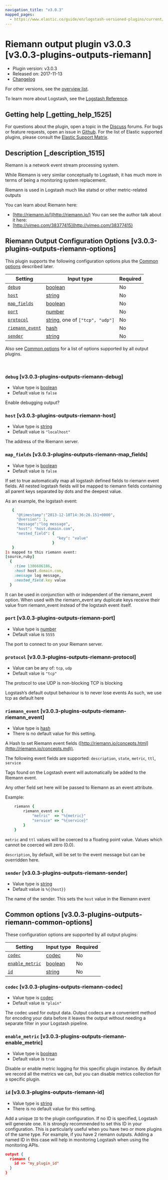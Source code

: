 ```yaml
---
navigation_title: "v3.0.3"
mapped_pages:
  - https://www.elastic.co/guide/en/logstash-versioned-plugins/current/v3.0.3-plugins-outputs-riemann.html
---
```


# Riemann output plugin v3.0.3 [v3.0.3-plugins-outputs-riemann]


* Plugin version: v3.0.3
* Released on: 2017-11-13
* [Changelog](https://github.com/logstash-plugins/logstash-output-riemann/blob/v3.0.3/CHANGELOG.md)

For other versions, see the [overview list](output-riemann-index.md).

To learn more about Logstash, see the [Logstash Reference](logstash://reference/index.md).

## Getting help [_getting_help_1525]

For questions about the plugin, open a topic in the [Discuss](http://discuss.elastic.co) forums. For bugs or feature requests, open an issue in [Github](https://github.com/logstash-plugins/logstash-output-riemann). For the list of Elastic supported plugins, please consult the [Elastic Support Matrix](https://www.elastic.co/support/matrix#matrix_logstash_plugins).


## Description [_description_1515]

Riemann is a network event stream processing system.

While Riemann is very similar conceptually to Logstash, it has much more in terms of being a monitoring system replacement.

Riemann is used in Logstash much like statsd or other metric-related outputs

You can learn about Riemann here:

* [http://riemann.io/](http://riemann.io/) You can see the author talk about it here:
* [http://vimeo.com/38377415](http://vimeo.com/38377415)


## Riemann Output Configuration Options [v3.0.3-plugins-outputs-riemann-options]

This plugin supports the following configuration options plus the [Common options](v3-0-3-plugins-outputs-riemann.md#v3.0.3-plugins-outputs-riemann-common-options) described later.

| Setting | Input type | Required |
| --- | --- | --- |
| [`debug`](v3-0-3-plugins-outputs-riemann.md#v3.0.3-plugins-outputs-riemann-debug) | [boolean](logstash://reference/configuration-file-structure.md#boolean) | No |
| [`host`](v3-0-3-plugins-outputs-riemann.md#v3.0.3-plugins-outputs-riemann-host) | [string](logstash://reference/configuration-file-structure.md#string) | No |
| [`map_fields`](v3-0-3-plugins-outputs-riemann.md#v3.0.3-plugins-outputs-riemann-map_fields) | [boolean](logstash://reference/configuration-file-structure.md#boolean) | No |
| [`port`](v3-0-3-plugins-outputs-riemann.md#v3.0.3-plugins-outputs-riemann-port) | [number](logstash://reference/configuration-file-structure.md#number) | No |
| [`protocol`](v3-0-3-plugins-outputs-riemann.md#v3.0.3-plugins-outputs-riemann-protocol) | [string](logstash://reference/configuration-file-structure.md#string), one of `["tcp", "udp"]` | No |
| [`riemann_event`](v3-0-3-plugins-outputs-riemann.md#v3.0.3-plugins-outputs-riemann-riemann_event) | [hash](logstash://reference/configuration-file-structure.md#hash) | No |
| [`sender`](v3-0-3-plugins-outputs-riemann.md#v3.0.3-plugins-outputs-riemann-sender) | [string](logstash://reference/configuration-file-structure.md#string) | No |

Also see [Common options](v3-0-3-plugins-outputs-riemann.md#v3.0.3-plugins-outputs-riemann-common-options) for a list of options supported by all output plugins.

 

### `debug` [v3.0.3-plugins-outputs-riemann-debug]

* Value type is [boolean](logstash://reference/configuration-file-structure.md#boolean)
* Default value is `false`

Enable debugging output?


### `host` [v3.0.3-plugins-outputs-riemann-host]

* Value type is [string](logstash://reference/configuration-file-structure.md#string)
* Default value is `"localhost"`

The address of the Riemann server.


### `map_fields` [v3.0.3-plugins-outputs-riemann-map_fields]

* Value type is [boolean](logstash://reference/configuration-file-structure.md#boolean)
* Default value is `false`

If set to true automatically map all logstash defined fields to riemann event fields. All nested logstash fields will be mapped to riemann fields containing all parent keys separated by dots and the deepest value.

As an example, the logstash event:

```ruby
   {
     "@timestamp":"2013-12-10T14:36:26.151+0000",
     "@version": 1,
     "message":"log message",
     "host": "host.domain.com",
     "nested_field": {
                       "key": "value"
                     }
   }
Is mapped to this riemann event:
[source,ruby]
  {
    :time 1386686186,
    :host host.domain.com,
    :message log message,
    :nested_field.key value
  }
```

It can be used in conjunction with or independent of the riemann_event option. When used with the riemann_event any duplicate keys receive their value from riemann_event instead of the logstash event itself.


### `port` [v3.0.3-plugins-outputs-riemann-port]

* Value type is [number](logstash://reference/configuration-file-structure.md#number)
* Default value is `5555`

The port to connect to on your Riemann server.


### `protocol` [v3.0.3-plugins-outputs-riemann-protocol]

* Value can be any of: `tcp`, `udp`
* Default value is `"tcp"`

The protocol to use UDP is non-blocking TCP is blocking

Logstash’s default output behaviour is to never lose events As such, we use tcp as default here


### `riemann_event` [v3.0.3-plugins-outputs-riemann-riemann_event]

* Value type is [hash](logstash://reference/configuration-file-structure.md#hash)
* There is no default value for this setting.

A Hash to set Riemann event fields ([http://riemann.io/concepts.html](http://riemann.io/concepts.md)).

The following event fields are supported: `description`, `state`, `metric`, `ttl`, `service`

Tags found on the Logstash event will automatically be added to the Riemann event.

Any other field set here will be passed to Riemann as an event attribute.

Example:

```ruby
    riemann {
        riemann_event => {
            "metric"  => "%{metric}"
            "service" => "%{service}"
        }
    }
```

`metric` and `ttl` values will be coerced to a floating point value. Values which cannot be coerced will zero (0.0).

`description`, by default, will be set to the event message but can be overridden here.


### `sender` [v3.0.3-plugins-outputs-riemann-sender]

* Value type is [string](logstash://reference/configuration-file-structure.md#string)
* Default value is `%{{host}}`

The name of the sender. This sets the `host` value in the Riemann event



## Common options [v3.0.3-plugins-outputs-riemann-common-options]

These configuration options are supported by all output plugins:

| Setting | Input type | Required |
| --- | --- | --- |
| [`codec`](v3-0-3-plugins-outputs-riemann.md#v3.0.3-plugins-outputs-riemann-codec) | [codec](logstash://reference/configuration-file-structure.md#codec) | No |
| [`enable_metric`](v3-0-3-plugins-outputs-riemann.md#v3.0.3-plugins-outputs-riemann-enable_metric) | [boolean](logstash://reference/configuration-file-structure.md#boolean) | No |
| [`id`](v3-0-3-plugins-outputs-riemann.md#v3.0.3-plugins-outputs-riemann-id) | [string](logstash://reference/configuration-file-structure.md#string) | No |

### `codec` [v3.0.3-plugins-outputs-riemann-codec]

* Value type is [codec](logstash://reference/configuration-file-structure.md#codec)
* Default value is `"plain"`

The codec used for output data. Output codecs are a convenient method for encoding your data before it leaves the output without needing a separate filter in your Logstash pipeline.


### `enable_metric` [v3.0.3-plugins-outputs-riemann-enable_metric]

* Value type is [boolean](logstash://reference/configuration-file-structure.md#boolean)
* Default value is `true`

Disable or enable metric logging for this specific plugin instance. By default we record all the metrics we can, but you can disable metrics collection for a specific plugin.


### `id` [v3.0.3-plugins-outputs-riemann-id]

* Value type is [string](logstash://reference/configuration-file-structure.md#string)
* There is no default value for this setting.

Add a unique `ID` to the plugin configuration. If no ID is specified, Logstash will generate one. It is strongly recommended to set this ID in your configuration. This is particularly useful when you have two or more plugins of the same type. For example, if you have 2 riemann outputs. Adding a named ID in this case will help in monitoring Logstash when using the monitoring APIs.

```json
output {
  riemann {
    id => "my_plugin_id"
  }
}
```



